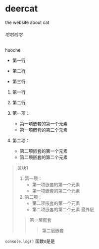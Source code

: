 # deercat
the website about cat 
###### 哈哈哈哈
huoche
* 第一行
+ 第二行
- 第三行  

1. 第一行  
2. 第二行

1. 第一项：
    - 第一项嵌套的第一个元素
    - 第一项嵌套的第二个元素
2. 第二项：
    - 第二项嵌套的第一个元素
    - 第二项嵌套的第二个元素

> 区块1
> 1. 第一项：
>    - 第一项嵌套的第一个元素
>    - 第一项嵌套的第二个元素
> 2. 第二项：
>    - 第二项嵌套的第一个元素
>    - 第二项嵌套的第二个元素
> 最外层
> > 第一层嵌套
> > > 第二层嵌套

`console.log()` 函数s是是
